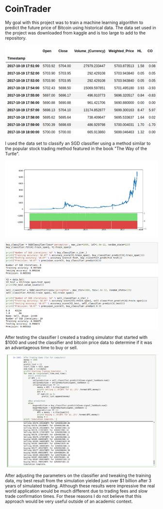 CoinTrader
=======

My goal with this project was to train a machine learning algorithm to predict the future price of Bitcoin using historical data. The data set used in the project was downloaded from kaggle and is too large to add to the repository. 

![alt text](https://raw.githubusercontent.com/tylermooney86/CoinTrader/master/images/features.png)

I used the data set to classify an SGD classifier using a method similar to the popular stock trading method featured in the book "The Way of the Turtle".

![alt text](https://raw.githubusercontent.com/tylermooney86/CoinTrader/master/images/buysell1d.png)

![alt text](https://raw.githubusercontent.com/tylermooney86/CoinTrader/master/images/SGD.png)

After testing the classifier I created a trading simulator that started with $1000 and used the classifier and bitcoin price data to determine if it was an advantageous time to buy or sell. 

![alt text](https://raw.githubusercontent.com/tylermooney86/CoinTrader/master/images/btctrading.png)

After adjusting the parameters on the classifier and tweaking the training data, my best result from the simulation yielded just over $1 billion after 3 years of simulated trading. Although these results were impressive the real world application would be much different due to trading fees and slow trade confirmation times. For these reasons I do not believe that this approach would be very useful outside of an academic context.
